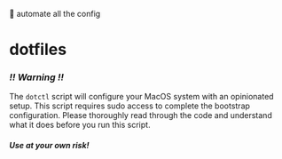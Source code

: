 🔧 automate all the config

# dotfiles


### ***!! Warning !!***
The `dotctl` script will configure your MacOS system with an opinionated setup. This script requires sudo access to complete the bootstrap configuration. Please thoroughly read through the code and understand what it does before you run this script.

##### _Use at your own risk!_
